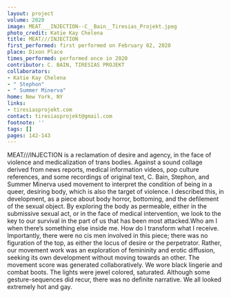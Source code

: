 ```yaml
---
layout: project
volume: 2020
image: MEAT___INJECTION--C__Bain__Tiresias_Projekt.jpeg
photo_credit: Katie Kay Chelena
title: MEAT///INJECTION
first_performed: first performed on February 02, 2020
place: Dixon Place
times_performed: performed once in 2020
contributor: C. BAIN, TIRESIAS PROJEKT
collaborators:
- Katie Kay Chelena
- " Stephon"
- " Summer Minerva"
home: New York, NY
links:
- tiresiasprojekt.com
contact: tiresiasprojekt@gmail.com
footnote: ''
tags: []
pages: 142-143
---
```




MEAT///INJECTION is a reclamation of desire and agency, in the face of violence and medicalization of trans bodies. Against a sound collage derived from news reports, medical information videos, pop culture references, and some recordings of original text, C. Bain, Stephon, and Summer Minerva used movement to interpret the condition of being in a queer, desiring body, which is also the target of violence. I described this, in development, as a piece about body horror, bottoming, and the defilement of the sexual object. By exploring the body as permeable, either in the submissive sexual act, or in the face of medical intervention, we look to the key to our survival in the part of us that has been most attacked.Who am I when there’s something else inside me. How do I transform what I receive. Importantly, there were no cis men involved in this piece; there was no figuration of the top, as either the locus of desire or the perpetrator. Rather, our movement work was an exploration of femininity and erotic diffusion, seeking its own development without moving towards an other. The movement score was generated collaboratively. We wore black lingerie and combat boots. The lights were jewel colored, saturated. Although some gesture-sequences did recur, there was no definite narrative. We all looked extremely hot and gay.

 
